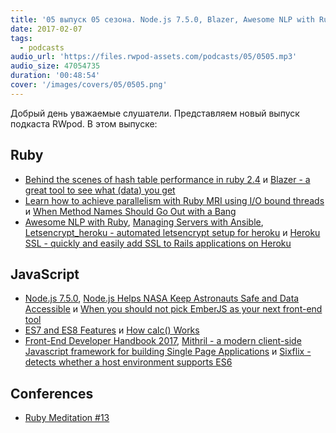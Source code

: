 ```yaml
---
title: '05 выпуск 05 сезона. Node.js 7.5.0, Blazer, Awesome NLP with Ruby, Letsencrypt_heroku, ES7 and ES8 Features, Mithril и прочее'
date: 2017-02-07
tags:
  - podcasts
audio_url: 'https://files.rwpod-assets.com/podcasts/05/0505.mp3'
audio_size: 47054735
duration: '00:48:54'
cover: '/images/covers/05/0505.png'
---
```


Добрый день уважаемые слушатели. Представляем новый выпуск подкаста RWpod. В этом выпуске:

## Ruby

- [Behind the scenes of hash table performance in ruby 2.4](http://blog.redpanthers.co/behind-scenes-hash-table-performance-ruby-2-4/) и [Blazer - a great tool to see what (data) you get](https://blog.ragnarson.com/2017/01/31/blazer-a-great-tool-to-see-what-data-you-get.html)
- [Learn how to achieve parallelism with Ruby MRI using I/O bound threads](https://blog.fluentz.io/learn-how-to-achieve-parallelism-with-ruby-i-o-bound-threads-a29c92aff58c) и [When Method Names Should Go Out with a Bang](http://www.rubyletter.com/blog/2017/01/31/when-to-use-ruby-bang.html)
- [Awesome NLP with Ruby](http://rubynlp.org/), [Managing Servers with Ansible](https://www.driftingruby.com/episodes/managing-servers-with-ansible), [Letsencrypt_heroku - automated letsencrypt setup for heroku](https://github.com/xijo/letsencrypt_heroku) и [Heroku SSL - quickly and easily add SSL to Rails applications on Heroku](https://github.com/KMarshland/heroku-ssl)

## JavaScript

- [Node.js 7.5.0](https://github.com/nodejs/node/blob/master/doc/changelogs/CHANGELOG_V7.md#7.5.0), [Node.js Helps NASA Keep Astronauts Safe and Data Accessible](https://nodejs.org/static/documents/casestudies/Node_CaseStudy_Nasa_FNL.pdf) и [When you should not pick EmberJS as your next front-end tool](https://medium.com/selleo/when-you-should-not-pick-emberjs-as-your-next-front-end-tool-203697c2e0f0)
- [ES7 and ES8 Features](https://node.university/blog/498412/es7-es8) и [How calc() Works](https://bitsofco.de/how-calc-works/)
- [Front-End Developer Handbook 2017](https://www.gitbook.com/book/frontendmasters/front-end-handbook-2017/details), [Mithril - a modern client-side Javascript framework for building Single Page Applications](http://mithril.js.org/) и [Sixflix - detects whether a host environment supports ES6](https://github.com/bevacqua/sixflix)

## Conferences

- [Ruby Meditation #13](http://www.rubymeditation.com/)
